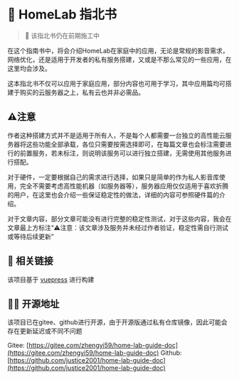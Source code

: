 # 📖 HomeLab 指北书

> 🚧 该指北书仍在前期施工中

在这个指南书中，将会介绍HomeLab在家庭中的应用，无论是常规的影音需求，网络优化，还是适用于开发者的私有服务搭建，又或是不那么常见的一些应用，在这里均会涉及。

这本指北书不仅可以应用于家庭应用，部分内容也可用于学习，其中应用篇均可搭建于购买的云服务器之上，私有云也并非必需品。

## ⚠️注意

作者这种搭建方式并不是适用于所有人，不是每个人都需要一台独立的高性能云服务器将这些功能全部承载，各位只需要按需选择即可，在每篇文章也会标注需要进行的前置服务，若未标注，则说明该服务可以进行独立搭建，无需使用其他服务进行搭配。

对于硬件，一定要根据自己的需求进行选择，如果只是简单的作为私人影音库使用，完全不需要考虑高性能机器（如服务器等），服务器应用仅仅适用于喜欢折腾的用户，在这里也会介绍一些保证稳定性的做法，详细的内容可参照硬件篇的介绍。

对于文章内容，部分文章可能没有进行完整的稳定性测试，对于这些内容，我会在文章最上方标注“⚠️注意：该文章涉及服务并未经过作者验证，稳定性需自行测试或等待后续更新”

## 🔗 相关链接

该项目基于 [vuepress](https://v2.vuepress.vuejs.org/zh/) 进行构建

## 🧑‍💻 开源地址

该项目已在gitee、github进行开源，由于开源版通过私有仓库镜像，因此可能会存在更新延迟或不同不问题

Gitee: [https://gitee.com/zhengyi59/home-lab-guide-doc](https://gitee.com/zhengyi59/home-lab-guide-doc)
Github: [https://github.com/justice2001/home-lab-guide-doc](https://github.com/justice2001/home-lab-guide-doc)
